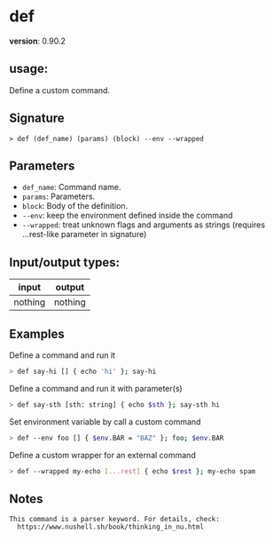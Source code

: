 # def

**version**: 0.90.2

## **usage**:

Define a custom command.

## Signature

`> def (def_name) (params) (block) --env --wrapped`

## Parameters

- `def_name`: Command name.
- `params`: Parameters.
- `block`: Body of the definition.
- `--env`: keep the environment defined inside the command
- `--wrapped`: treat unknown flags and arguments as strings (requires ...rest-like parameter in signature)

## Input/output types:

| input   | output  |
| ------- | ------- |
| nothing | nothing |

## Examples

Define a command and run it

```bash
> def say-hi [] { echo 'hi' }; say-hi
```

Define a command and run it with parameter(s)

```bash
> def say-sth [sth: string] { echo $sth }; say-sth hi
```

Set environment variable by call a custom command

```bash
> def --env foo [] { $env.BAR = "BAZ" }; foo; $env.BAR
```

Define a custom wrapper for an external command

```bash
> def --wrapped my-echo [...rest] { echo $rest }; my-echo spam
```

## Notes

```text
This command is a parser keyword. For details, check:
  https://www.nushell.sh/book/thinking_in_nu.html
```
